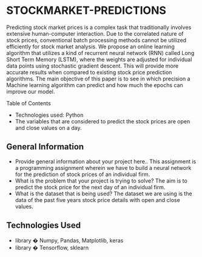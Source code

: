 # STOCKMARKET-PREDICTIONS

Predicting stock market prices is a complex task that traditionally involves extensive human-computer interaction. Due to the correlated nature of stock prices, conventional batch processing methods cannot be utilized efficiently for stock market analysis. We propose an online learning algorithm that utilizes a kind of recurrent neural network (RNN) called Long Short Term Memory (LSTM), where the weights are adjusted for individual data points using stochastic gradient descent. This will provide more accurate results when compared to existing stock price prediction algorithms. The main objective of this paper is to see in which precision a Machine learning algorithm can predict and how much the epochs can improve our model.

Table of Contents
* Technologies used: Python
* The variables that are considered to predict the stock prices are open and close values on a day.



## General Information
- Provide general information about your project here..
This assignment is a programming assignment wherein we have to build a neural network for the prediction of stock prices of an individual firm.
- What is the problem that your project is trying to solve?
The aim is to predict the stock price for the next day of an individual firm. 
- What is the dataset that is being used?
The dataset we are using is the data of the past five years stock price details with open and close values.

## Technologies Used
- library � Numpy, Pandas, Matplotlib, keras
- library � Tensorflow, sklearn


